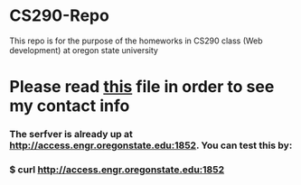 # CS290-Repo
This repo is for the purpose of the homeworks in CS290 class (Web development) at oregon state university
# Please read [this](contact.md) file in order to see my contact info
### The serfver is already up at http://access.engr.oregonstate.edu:1852. You can test this by: 
### $ curl http://access.engr.oregonstate.edu:1852

